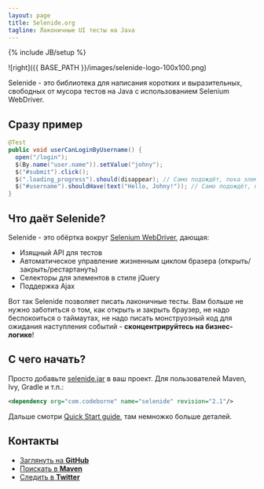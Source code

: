 ```yaml
---
layout: page
title: Selenide.org
tagline: Лаконичные UI тесты на Java
---
```

{% include JB/setup %}

![right]({{ BASE_PATH }}/images/selenide-logo-100x100.png)

Selenide - это библиотека для написания коротких и выразительных, свободных от
мусора тестов на Java с использованием Selenium WebDriver.

## Сразу пример

```java
@Test
public void userCanLoginByUsername() {
  open("/login");
  $(By.name("user.name")).setValue("johny");
  $("#submit").click();
  $(".loading_progress").should(disappear); // Само подождёт, пока элемент исчезнет
  $("#username").shouldHave(text("Hello, Johny!")); // Само подождёт, пока у элемента появится нужный текст
}
```

## Что даёт Selenide?
Selenide - это обёртка вокруг <a href="http://seleniumhq.org/projects/webdriver/">Selenium WebDriver</a>, дающая:

+  Изящный API для тестов
+  Автоматическое управление жизненным циклом бразера (открыть/закрыть/рестартануть)
+  Селекторы для элементов в стиле jQuery
+  Поддержка Ajax

Вот так Selenide позволяет писать лаконичные тесты. Вам больше не нужно заботиться о
том, как открыть и закрыть браузер, не надо беспокоиться о таймаутах, не надо писать монструозный код для
ожидания наступления событий - **сконцентрируйтесь на бизнес-логике**!

## С чего начать?
Просто добавьте <a href="http://search.maven.org/remotecontent?filepath=com/codeborne/selenide/2.1/selenide-2.1.jar">selenide.jar</a> в ваш проект. Для пользователей Maven, Ivy, Gradle и т.п.:
```xml
<dependency org="com.codeborne" name="selenide" revision="2.1"/>
```

Дальше смотри <a href="https://github.com/codeborne/selenide/wiki/Quick-Start">Quick Start guide</a>, там немножко больше деталей.

## Контакты

<ul>
  <li><a href="https://github.com/codeborne/selenide">Заглянуть на <strong>GitHub</strong></a></li>
  <li><a href="http://search.maven.org/#search%7Cgav%7C1%7Cg%3A%22com.codeborne%22%20AND%20a%3A%22selenide%22">Поискать в <strong>Maven</strong></a></li>
  <li><a href="http://twitter.com/jselenide">Следить в <strong>Twitter</strong></a></li>
</ul>
